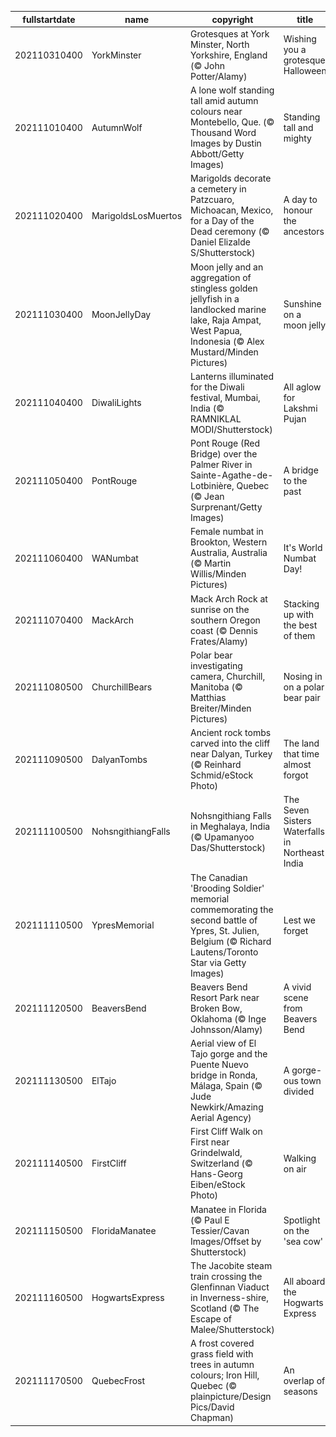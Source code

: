 |fullstartdate|name|copyright|title|image|
|--|--|--|--|--|
202110310400|YorkMinster|Grotesques at York Minster, North Yorkshire, England (© John Potter/Alamy)|Wishing you a grotesque Halloween|![](/en-CA/2021/11/202110310400YorkMinster.jpg)|
202111010400|AutumnWolf|A lone wolf standing tall amid autumn colours near Montebello, Que. (© Thousand Word Images by Dustin Abbott/Getty Images)|Standing tall and mighty|![](/en-CA/2021/11/202111010400AutumnWolf.jpg)|
202111020400|MarigoldsLosMuertos|Marigolds decorate a cemetery in Patzcuaro, Michoacan, Mexico, for a Day of the Dead ceremony (© Daniel Elizalde S/Shutterstock)|A day to honour the ancestors|![](/en-CA/2021/11/202111020400MarigoldsLosMuertos.jpg)|
202111030400|MoonJellyDay|Moon jelly and an aggregation of stingless golden jellyfish in a landlocked marine lake, Raja Ampat, West Papua, Indonesia (© Alex Mustard/Minden Pictures)|Sunshine on a moon jelly|![](/en-CA/2021/11/202111030400MoonJellyDay.jpg)|
202111040400|DiwaliLights|Lanterns illuminated for the Diwali festival, Mumbai, India (© RAMNIKLAL MODI/Shutterstock)|All aglow for Lakshmi Pujan|![](/en-CA/2021/11/202111040400DiwaliLights.jpg)|
202111050400|PontRouge|Pont Rouge (Red Bridge) over the Palmer River in Sainte-Agathe-de-Lotbinière, Quebec (© Jean Surprenant/Getty Images)|A bridge to the past|![](/en-CA/2021/11/202111050400PontRouge.jpg)|
202111060400|WANumbat|Female numbat in Brookton, Western Australia, Australia (© Martin Willis/Minden Pictures)|It's World Numbat Day!|![](/en-CA/2021/11/202111060400WANumbat.jpg)|
202111070400|MackArch|Mack Arch Rock at sunrise on the southern Oregon coast (© Dennis Frates/Alamy)|Stacking up with the best of them|![](/en-CA/2021/11/202111070400MackArch.jpg)|
202111080500|ChurchillBears|Polar bear investigating camera, Churchill, Manitoba (© Matthias Breiter/Minden Pictures)|Nosing in on a polar bear pair|![](/en-CA/2021/11/202111080500ChurchillBears.jpg)|
202111090500|DalyanTombs|Ancient rock tombs carved into the cliff near Dalyan, Turkey (© Reinhard Schmid/eStock Photo)|The land that time almost forgot|![](/en-CA/2021/11/202111090500DalyanTombs.jpg)|
202111100500|NohsngithiangFalls|Nohsngithiang Falls in Meghalaya, India (© Upamanyoo Das/Shutterstock)|The Seven Sisters Waterfalls in Northeast India|![](/en-CA/2021/11/202111100500NohsngithiangFalls.jpg)|
202111110500|YpresMemorial|The Canadian 'Brooding Soldier' memorial commemorating the second battle of Ypres, St. Julien, Belgium (© Richard Lautens/Toronto Star via Getty Images)|Lest we forget|![](/en-CA/2021/11/202111110500YpresMemorial.jpg)|
202111120500|BeaversBend|Beavers Bend Resort Park near Broken Bow, Oklahoma (© Inge Johnsson/Alamy)|A vivid scene from Beavers Bend|![](/en-CA/2021/11/202111120500BeaversBend.jpg)|
202111130500|ElTajo|Aerial view of El Tajo gorge and the Puente Nuevo bridge in Ronda, Málaga, Spain (© Jude Newkirk/Amazing Aerial Agency)|A gorge-ous town divided|![](/en-CA/2021/11/202111130500ElTajo.jpg)|
202111140500|FirstCliff|First Cliff Walk on First near Grindelwald, Switzerland (© Hans-Georg Eiben/eStock Photo)|Walking on air|![](/en-CA/2021/11/202111140500FirstCliff.jpg)|
202111150500|FloridaManatee|Manatee in Florida (© Paul E Tessier/Cavan Images/Offset by Shutterstock)|Spotlight on the 'sea cow'|![](/en-CA/2021/11/202111150500FloridaManatee.jpg)|
202111160500|HogwartsExpress|The Jacobite steam train crossing the Glenfinnan Viaduct in Inverness-shire, Scotland (© The Escape of Malee/Shutterstock)|All aboard the Hogwarts Express|![](/en-CA/2021/11/202111160500HogwartsExpress.jpg)|
202111170500|QuebecFrost|A frost covered grass field with trees in autumn colours; Iron Hill, Quebec (© plainpicture/Design Pics/David Chapman)|An overlap of seasons|![](/en-CA/2021/11/202111170500QuebecFrost.jpg)|
